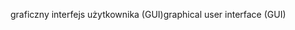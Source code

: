 <span data-ttu-id="912c0-101">graficzny interfejs użytkownika (GUI)</span><span class="sxs-lookup"><span data-stu-id="912c0-101">graphical user interface (GUI)</span></span>